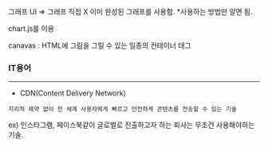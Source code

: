 그래프 UI
=> 그래프 직접 X
    이미 완성된 그래프를 사용함.
*사용하는 방법만 알면 됨.

chart.js를 이용


canavas : HTML에 그림을 그릴 수 있는 일종의 컨테이너 태그

### IT용어
---
- CDN(Content Delivery Network)
```
지리적 제약 없이 전 세계 사용자에게 빠르고 안전하게 콘텐츠를 전송할 수 있는 기술
```
ex) 인스타그램, 페이스북같이
글로벌로 진출하고자 하는 회사는 무조건 사용해야하는 기술.